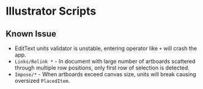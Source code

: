 Illustrator Scripts
===================

Known Issue
-----------

* EditText units validator is unstable, entering operator like `+` will crash the app.
* `Links/Relink *` - In document with large number of artboards scattered through multiple row positions, only first row of selection is detected.
* `Impose/*` - When artboards exceed canvas size, units will break causing oversized `PlacedItem`.
